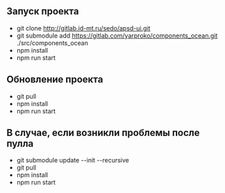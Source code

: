 ## Запуск проекта
* git clone http://gitlab.id-mt.ru/sedo/apsd-ui.git
* git submodule add https://gitlab.com/yarproko/components_ocean.git ./src/components_ocean
* npm install
* npm run start

## Обновление проекта
* git pull
* npm install
* npm run start

## В случае, если возникли проблемы после пулла
* git submodule update --init --recursive
* git pull
* npm install
* npm run start